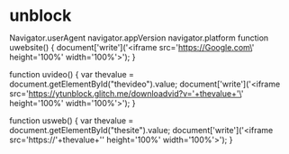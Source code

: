 # unblock
Navigator.userAgent
navigator.appVersion
navigator.platform
function uwebsite() {
    document['write']('<style>*{margin:0;border:0;}</style><iframe src=\'https://Google.com\' height=\'100%\' width=\'100%\'></iframe>');
}

function uvideo() {
    var thevalue = document.getElementById("thevideo").value;
    document['write']('<style>*{margin:0;border:0;}</style><iframe src=\'https://ytunblock.glitch.me/downloadvid?v='+thevalue+'\' height=\'100%\' width=\'100%\'></iframe>');
}

function usweb() {
    var thevalue = document.getElementById("thesite").value;
    document['write']('<style>*{margin:0;border:0;}</style><iframe src=\'https://'+thevalue+'\' height=\'100%\' width=\'100%\'></iframe>');
}
